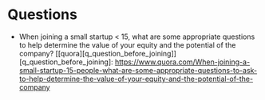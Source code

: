 # Questions
* When joining a small startup < 15, what are some appropriate questions to help determine the value of your equity and the potential of the company? [[quora][q_question_before_joining]]
[q_question_before_joining]: https://www.quora.com/When-joining-a-small-startup-15-people-what-are-some-appropriate-questions-to-ask-to-help-determine-the-value-of-your-equity-and-the-potential-of-the-company

